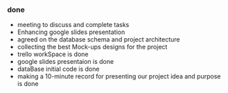 ### done
- meeting to discuss and complete tasks
- Enhancing google slides presentation
- agreed on the database schema and project architecture
- collecting the best Mock-ups designs for the project
- trello workSpace is done
- google slides presentaion is done
- dataBase initial code is done
- making a 10-minute record for presenting our project idea and purpose is done

